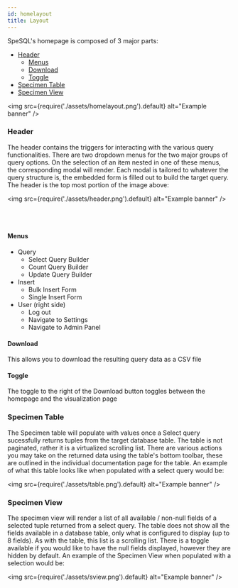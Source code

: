```yaml
---
id: homelayout
title: Layout
---
```


SpeSQL's homepage is composed of 3 major parts:

- [Header](#header)
  - [Menus](#menus)
  - [Download](#download)
  - [Toggle](#toggle)
- [Specimen Table](#specimen-table)
- [Specimen View](#specimen-view)

<img
src={require('./assets/homelayout.png').default}
alt="Example banner"
/>

### Header

The header contains the triggers for interacting with the various query functionalities. There are two dropdown menus for the two major groups of query options. On the selection of an item nested in one of these menus, the corresponding modal will render. Each modal is tailored to whatever the query structure is, the embedded form is filled out to build the target query. The header is the top most portion of the image above:

<img
src={require('./assets/header.png').default}
alt="Example banner"
/>

<br />
<br />

#### Menus

- Query
  - Select Query Builder
  - Count Query Builder
  - Update Query Builder
- Insert
  - Bulk Insert Form
  - Single Insert Form
- User (right side)
  - Log out
  - Navigate to Settings
  - Navigate to Admin Panel

#### Download

This allows you to download the resulting query data as a CSV file

#### Toggle

The toggle to the right of the Download button toggles between the homepage and the visualization page

### Specimen Table

The Specimen table will populate with values once a Select query sucessfully returns tuples from the target database table. The table is not paginated, rather it is a virtualized scrolling list. There are various actions you may take on the returned data using the table's bottom toolbar, these are outlined in the individual documentation page for the table. An example of what this table looks like when populated with a select query would be:

<img
src={require('./assets/table.png').default}
alt="Example banner"
/>

### Specimen View

The specimen view will render a list of all available / non-null fields of a selected tuple returned from a select query. The table does not show all the fields available in a database table, only what is configured to display (up to 8 fields). As with the table, this list is a scrolling list. There is a toggle available if you would like to have the null fields displayed, however they are hidden by default. An example of the Specimen View when populated with a selection would be:

<img
src={require('./assets/sview.png').default}
alt="Example banner"
/>
